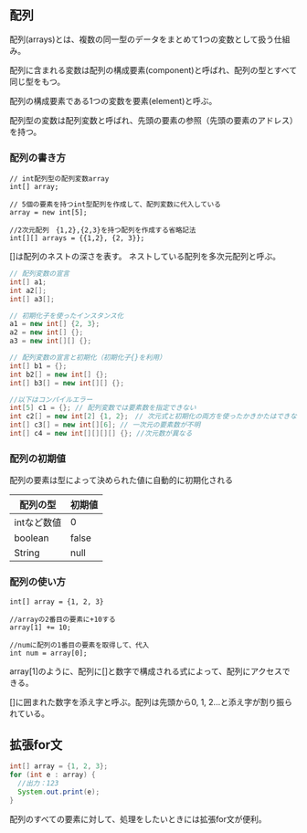 ## 配列
配列(arrays)とは、複数の同一型のデータをまとめて1つの変数として扱う仕組み。

配列に含まれる変数は配列の構成要素(component)と呼ばれ、配列の型とすべて同じ型をもつ。

配列の構成要素である1つの変数を要素(element)と呼ぶ。

配列型の変数は配列変数と呼ばれ、先頭の要素の参照（先頭の要素のアドレス）を持つ。

### 配列の書き方
```
// int配列型の配列変数array
int[] array;

// 5個の要素を持つint型配列を作成して、配列変数に代入している
array = new int[5];

//2次元配列　{1,2},{2,3}を持つ配列を作成する省略記法
int[][] arrays = {{1,2}, {2, 3}};
```
[]は配列のネストの深さを表す。
ネストしている配列を多次元配列と呼ぶ。

```Java
// 配列変数の宣言
int[] a1;
int a2[];
int[] a3[];

// 初期化子を使ったインスタンス化
a1 = new int[] {2, 3};
a2 = new int[] {};
a3 = new int[][] {};

// 配列変数の宣言と初期化（初期化子{}を利用）
int[] b1 = {};
int b2[] = new int[] {};
int[] b3[] = new int[][] {};

//以下はコンパイルエラー
int[5] c1 = {}; // 配列変数では要素数を指定できない
int c2[] = new int[2] {1, 2};　// 次元式と初期化の両方を使ったかきかたはできない
int[] c3[] = new int[][6]; // 一次元の要素数が不明
int[] c4 = new int[][][][] {}; //次元数が異なる
```


### 配列の初期値
配列の要素は型によって決められた値に自動的に初期化される

|配列の型|初期値|
|--------|--------|
|intなど数値|0|
|boolean|false|
|String|null|

### 配列の使い方
```
int[] array = {1, 2, 3}

//arrayの2番目の要素に+10する
array[1] += 10;

//numに配列の1番目の要素を取得して、代入
int num = array[0];
```
array[1]のように、配列に[]と数字で構成される式によって、配列にアクセスできる。

[]に囲まれた数字を添え字と呼ぶ。配列は先頭から0, 1, 2...と添え字が割り振られている。

## 拡張for文
```Java
int[] array = {1, 2, 3};
for (int e : array) {
  //出力：123
  System.out.print(e);
}
```
配列のすべての要素に対して、処理をしたいときには拡張for文が便利。
